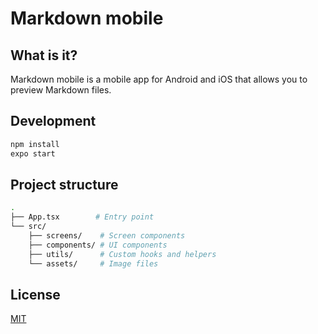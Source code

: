 # Markdown mobile

## What is it?

Markdown mobile is a mobile app for Android and iOS that allows you to preview Markdown files.

## Development

```bash
npm install
expo start
```

## Project structure

```bash
.
├── App.tsx        # Entry point
└── src/
    ├── screens/    # Screen components
    ├── components/ # UI components
    ├── utils/      # Custom hooks and helpers
    └── assets/     # Image files
```

## License

[MIT](./LICENSE)
